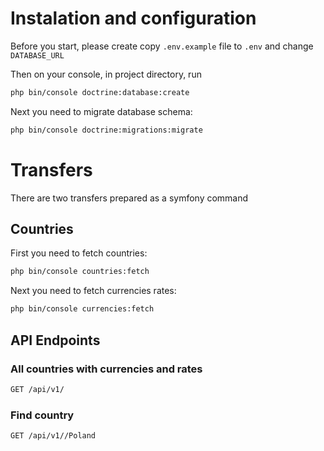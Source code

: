 # Instalation and configuration

Before you start, please create copy `.env.example` file to `.env` and 
change `DATABASE_URL`

Then on your console, in project directory, run

```bash
php bin/console doctrine:database:create
```

Next you need to migrate database schema:

```bash
php bin/console doctrine:migrations:migrate
```

# Transfers

There are two transfers prepared as a symfony command

## Countries

First you need to fetch countries:

```bash
php bin/console countries:fetch
```

Next you need to fetch currencies rates:

```bash
php bin/console currencies:fetch
```

## API Endpoints

### All countries with currencies and rates

```bash
GET /api/v1/
```

### Find country

```bash
GET /api/v1//Poland
```
